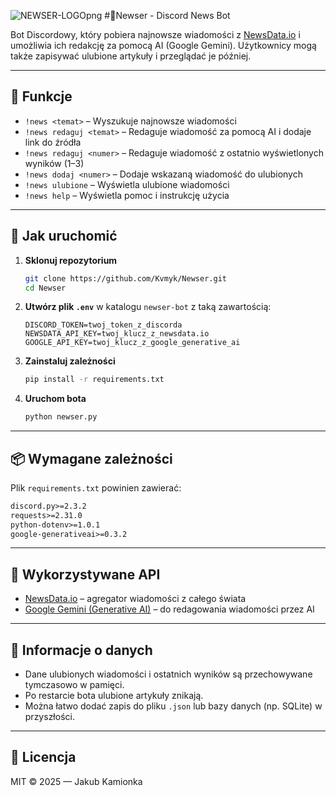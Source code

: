 ![NEWSER-LOGOpng](https://github.com/user-attachments/assets/dc38e2ed-4970-45d8-b8a7-93e7aa7a459a)
#🤖Newser - Discord News Bot

Bot Discordowy, który pobiera najnowsze wiadomości z [NewsData.io](https://newsdata.io) i umożliwia ich redakcję za pomocą AI (Google Gemini). Użytkownicy mogą także zapisywać ulubione artykuły i przeglądać je później.

---

## 🧩 Funkcje

- `!news <temat>` – Wyszukuje najnowsze wiadomości
- `!news redaguj <temat>` – Redaguje wiadomość za pomocą AI i dodaje link do źródła
- `!news redaguj <numer>` – Redaguje wiadomość z ostatnio wyświetlonych wyników (1–3)
- `!news dodaj <numer>` – Dodaje wskazaną wiadomość do ulubionych
- `!news ulubione` – Wyświetla ulubione wiadomości
- `!news help` – Wyświetla pomoc i instrukcję użycia

---

## 🚀 Jak uruchomić

1. **Sklonuj repozytorium**
   ```bash
   git clone https://github.com/Kvmyk/Newser.git
   cd Newser
   ```

2. **Utwórz plik `.env`** w katalogu `newser-bot` z taką zawartością:
   ```env
   DISCORD_TOKEN=twoj_token_z_discorda
   NEWSDATA_API_KEY=twoj_klucz_z_newsdata.io
   GOOGLE_API_KEY=twoj_klucz_z_google_generative_ai
   ```

3. **Zainstaluj zależności**
   ```bash
   pip install -r requirements.txt
   ```

4. **Uruchom bota**
   ```bash
   python newser.py
   ```

---

## 📦 Wymagane zależności

Plik `requirements.txt` powinien zawierać:

```txt
discord.py>=2.3.2
requests>=2.31.0
python-dotenv>=1.0.1
google-generativeai>=0.3.2
```

---

## 🧠 Wykorzystywane API

- [NewsData.io](https://newsdata.io) – agregator wiadomości z całego świata
- [Google Gemini (Generative AI)](https://makersuite.google.com/app/apikey) – do redagowania wiadomości przez AI

---

## 💾 Informacje o danych

- Dane ulubionych wiadomości i ostatnich wyników są przechowywane tymczasowo w pamięci.
- Po restarcie bota ulubione artykuły znikają.
- Można łatwo dodać zapis do pliku `.json` lub bazy danych (np. SQLite) w przyszłości.

---

## 🪪 Licencja

MIT © 2025 — Jakub Kamionka

